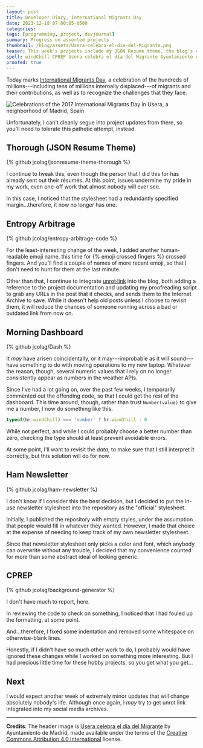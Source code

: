 ```yaml
---
layout: post
title: Developer Diary, International Migrants Day
date: 2023-12-18 07:00:05-0500
categories:
tags: [programming, project, devjournal]
summary: Progress on assorted projects
thumbnail: /blog/assets/Usera-celebra-el-dia-del-Migrante.png
teaser: This week's projects include my JSON Resume theme, the blog's code, my morning dashboard, Ham Newsletter, and CPREP, but don't expect anything interesting.
spell: windChill CPREP Usera celebra el día del Migrante Ayuntamiento de jsonresume-theme-thorough résumés unrot∙link javascript hr typeof
proofed: true
---
```


Today marks [International Migrants Day](https://en.wikipedia.org/wiki/International_Migrants_Day), a celebration of the hundreds of millions---including tens of millions internally displaced---of migrants and their contributions, as well as to recognize the challenges that they face.

![Celebrations of the 2017 International Migrants Day in Usera, a neighborhood of Madrid, Spain](/blog/assets/Usera-celebra-el-dia-del-Migrante.png "One day, I'll run a company and make this the dress code...")

Unfortunately, I can't cleanly segue into project updates from there, so you'll need to tolerate this pathetic attempt, instead.

## Thorough (JSON Resume Theme)

{% github jcolag/jsonresume-theme-thorough %}

I continue to tweak this, even though the person that I did this for has already sent out their résumés.  At this point, issues undermine my pride in my work, even one-off work that almost nobody will ever see.

In this case, I noticed that the stylesheet had a redundantly specified margin...therefore, it now no longer has one.

## Entropy Arbitrage

{% github jcolag/entropy-arbitrage-code %}

For the least-interesting change of the week, I added another human-readable emoji name, this time for {% emoji crossed fingers %} crossed fingers.  And you'll find a couple of names of more recent emoji, so that I don't need to hunt for them at the last minute.

Other than that, I continue to integrate [unrot∙link](https://unrot.link/) into the blog, both adding a reference to the project documentation and updating my proofreading script to grab any URLs in the post that it checks, and sends them to the Internet Archive to save.  While it doesn't help old posts unless I choose to revisit them, it will reduce the chances of someone running across a bad or outdated link from now on.

## Morning Dashboard

{% github jcolag/Dash %}

It *may* have arisen coincidentally, or it may---improbable as it will sound---have something to do with moving operations to my new laptop.  Whatever the reason, though, several numeric values that I rely on no longer consistently appear as numbers in the weather APIs.

Since I've had a lot going on, over the past few weeks, I temporarily commented out the offending code, so that I could get the rest of the dashboard.  This time around, though, rather than trust `Number(value)` to give me a number, I now do something like this.

```javascript
typeof(hr.windChill) === 'number' ? hr.windChill : 0
```

While not perfect, and while I could probably choose a better number than zero, checking the type should at least prevent avoidable errors.

At some point, I'll want to revisit the *data*, to make sure that I still interpret it correctly, but this solution will do for now.

## Ham Newsletter

{% github jcolag/ham-newsletter %}

I don't know if I consider this the best decision, but I decided to put the in-use newsletter stylesheet into the repository as the "official" stylesheet.

Initially, I published the repository with empty styles, under the assumption that people would fill in whatever they wanted.  However, I made that choice at the expense of needing to keep track of my own newsletter stylesheet.

Since that newsletter stylesheet only picks a color and font, which anybody can overwrite without any trouble, I decided that my convenience counted for more than some abstract ideal of looking generic.

## CPREP

{% github jcolag/background-generator %}

I don't have much to report, here.

In reviewing the code to check on something, I noticed that I had fouled up the formatting, at some point.

And...therefore, I fixed some indentation and removed some whitespace on otherwise-blank lines.

Honestly, if I didn't have so much other work to do, I probably would have ignored these changes while I worked on something more interesting.  But I had precious little time for these hobby projects, so you get what you get...

## Next

I would expect another week of extremely minor updates that will change absolutely nobody's life.  Although once again, I *may* try to get unrot∙link integrated into my social media archives.

* * *

**Credits**:  The header image is [Usera celebra el día del Migrante](https://diario.madrid.es/blog/notas-de-prensa/24352/) by Ayuntamiento de Madrid, made available under the terms of the [Creative Commons Attribution 4.0 International](https://creativecommons.org/licenses/by/4.0/) license.
